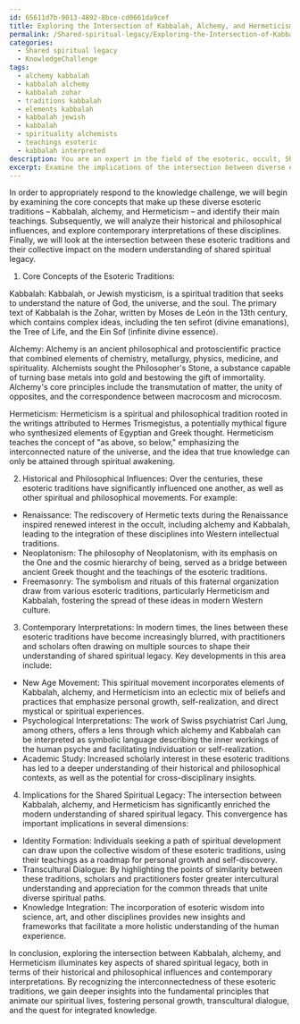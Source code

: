 ```yaml
---
id: 65611d7b-9013-4892-8bce-cd0661da9cef
title: Exploring the Intersection of Kabbalah, Alchemy, and Hermeticism
permalink: /Shared-spiritual-legacy/Exploring-the-Intersection-of-Kabbalah-Alchemy-and-Hermeticism/
categories:
  - Shared spiritual legacy
  - KnowledgeChallenge
tags:
  - alchemy kabbalah
  - kabbalah alchemy
  - kabbalah zohar
  - traditions kabbalah
  - elements kabbalah
  - kabbalah jewish
  - kabbalah
  - spirituality alchemists
  - teachings esoteric
  - kabbalah interpreted
description: You are an expert in the field of the esoteric, occult, Shared spiritual legacy and Education. You are a writer of tests, challenges, books and deep knowledge on Shared spiritual legacy for initiates and students to gain deep insights and understanding from. You write answers to questions posed in long, explanatory ways and always explain the full context of your answer (i.e., related concepts, formulas, examples, or history), as well as the step-by-step thinking process you take to answer the challenges. Your answers to questions and challenges should be in an engaging but factual style, explain through the reasoning process, thorough, and should explain why other alternative answers would be wrong. Summarize the key themes, ideas, and conclusions at the end.
excerpt: Examine the implications of the intersection between diverse esoteric traditions, such as Kabbalah, alchemy, and Hermeticism, on the modern understanding of shared spiritual legacy, taking into account historical and philosophical influences, as well as contemporary interpretations.
---
```

In order to appropriately respond to the knowledge challenge, we will begin by examining the core concepts that make up these diverse esoteric traditions – Kabbalah, alchemy, and Hermeticism – and identify their main teachings. Subsequently, we will analyze their historical and philosophical influences, and explore contemporary interpretations of these disciplines. Finally, we will look at the intersection between these esoteric traditions and their collective impact on the modern understanding of shared spiritual legacy. 

1. Core Concepts of the Esoteric Traditions:

Kabbalah: Kabbalah, or Jewish mysticism, is a spiritual tradition that seeks to understand the nature of God, the universe, and the soul. The primary text of Kabbalah is the Zohar, written by Moses de León in the 13th century, which contains complex ideas, including the ten sefirot (divine emanations), the Tree of Life, and the Ein Sof (infinite divine essence).

Alchemy: Alchemy is an ancient philosophical and protoscientific practice that combined elements of chemistry, metallurgy, physics, medicine, and spirituality. Alchemists sought the Philosopher's Stone, a substance capable of turning base metals into gold and bestowing the gift of immortality. Alchemy's core principles include the transmutation of matter, the unity of opposites, and the correspondence between macrocosm and microcosm.

Hermeticism: Hermeticism is a spiritual and philosophical tradition rooted in the writings attributed to Hermes Trismegistus, a potentially mythical figure who synthesized elements of Egyptian and Greek thought. Hermeticism teaches the concept of "as above, so below," emphasizing the interconnected nature of the universe, and the idea that true knowledge can only be attained through spiritual awakening.

2. Historical and Philosophical Influences:
Over the centuries, these esoteric traditions have significantly influenced one another, as well as other spiritual and philosophical movements. For example:
- Renaissance: The rediscovery of Hermetic texts during the Renaissance inspired renewed interest in the occult, including alchemy and Kabbalah, leading to the integration of these disciplines into Western intellectual traditions.
- Neoplatonism: The philosophy of Neoplatonism, with its emphasis on the One and the cosmic hierarchy of being, served as a bridge between ancient Greek thought and the teachings of the esoteric traditions.
- Freemasonry: The symbolism and rituals of this fraternal organization draw from various esoteric traditions, particularly Hermeticism and Kabbalah, fostering the spread of these ideas in modern Western culture.

3. Contemporary Interpretations:
In modern times, the lines between these esoteric traditions have become increasingly blurred, with practitioners and scholars often drawing on multiple sources to shape their understanding of shared spiritual legacy. Key developments in this area include:
- New Age Movement: This spiritual movement incorporates elements of Kabbalah, alchemy, and Hermeticism into an eclectic mix of beliefs and practices that emphasize personal growth, self-realization, and direct mystical or spiritual experiences.
- Psychological Interpretations: The work of Swiss psychiatrist Carl Jung, among others, offers a lens through which alchemy and Kabbalah can be interpreted as symbolic language describing the inner workings of the human psyche and facilitating individuation or self-realization.
- Academic Study: Increased scholarly interest in these esoteric traditions has led to a deeper understanding of their historical and philosophical contexts, as well as the potential for cross-disciplinary insights. 

4. Implications for the Shared Spiritual Legacy:
The intersection between Kabbalah, alchemy, and Hermeticism has significantly enriched the modern understanding of shared spiritual legacy. This convergence has important implications in several dimensions:
- Identity Formation: Individuals seeking a path of spiritual development can draw upon the collective wisdom of these esoteric traditions, using their teachings as a roadmap for personal growth and self-discovery.
- Transcultural Dialogue: By highlighting the points of similarity between these traditions, scholars and practitioners foster greater intercultural understanding and appreciation for the common threads that unite diverse spiritual paths.
- Knowledge Integration: The incorporation of esoteric wisdom into science, art, and other disciplines provides new insights and frameworks that facilitate a more holistic understanding of the human experience.

In conclusion, exploring the intersection between Kabbalah, alchemy, and Hermeticism illuminates key aspects of shared spiritual legacy, both in terms of their historical and philosophical influences and contemporary interpretations. By recognizing the interconnectedness of these esoteric traditions, we gain deeper insights into the fundamental principles that animate our spiritual lives, fostering personal growth, transcultural dialogue, and the quest for integrated knowledge.
